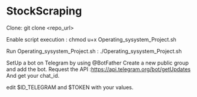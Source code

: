 # StockScraping

Clone:
git clone <repo_url>

Enable script execution :
chmod u+x Operating_sysystem_Project.sh

Run Operating_sysystem_Project.sh :
./Operating_sysystem_Project.sh

SetUp a bot on Telegram by using @BotFather Create a new public group and add the bot.
Request the API :https://api.telegram.org/bot/getUpdates And get your chat_id.

edit $ID_TELEGRAM and $TOKEN with your values.
